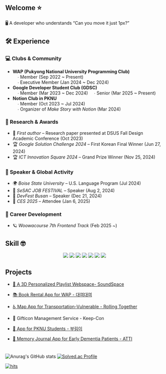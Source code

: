 ## Welcome ⭐


🖥️ A developer who understands “Can you move it just 1px?”
<br/>

## 🛠️ Experience

### 💻 Clubs & Community  
- **WAP (Pukyong National University Programming Club)**  
  &nbsp;&nbsp;&nbsp;&nbsp;∙ Member (Sep 2022 ~ Present)  
  &nbsp;&nbsp;&nbsp;&nbsp;∙ Executive Member (Jan 2024 ~ Dec 2024)  
- **Google Developer Student Club (GDSC)**  
  &nbsp;&nbsp;&nbsp;&nbsp;∙ Member (Mar 2023 ~ Dec 2024)
  &nbsp;&nbsp;&nbsp;&nbsp;∙ Senior (Mar 2025 ~ Present)  
- **Notion Club in PKNU**  
  &nbsp;&nbsp;&nbsp;&nbsp;∙ Member (Oct 2023 ~ Jul 2024)  
  &nbsp;&nbsp;&nbsp;&nbsp;∙ Organizer of *Make Story with Notion* (Mar 2024)

### 🧪 Research & Awards  
- 📝 *First author* – Research paper presented at DSUS Fall Design Academic Conference (Oct 2023)  
- 🏆 *Google Solution Challenge 2024* – First Korean Final Winner (Jun 27, 2024)  
- 🏆 *ICT Innovation Square 2024* – Grand Prize Winner (Nov 25, 2024)

### 🎤 Speaker & Global Activity  
- 🌍 *Boise State University* – U.S. Language Program (Jul 2024)  
- 🎤 *SeSAC JOB FESTIVAL* – Speaker (Aug 2, 2024)  
- 🎤 *DevFest Busan* – Speaker (Dec 21, 2024)  
- 🔬 *CES 2025* – Attendee (Jan 6, 2025)

### 🚀 Career Development  
- 🪐 *Woowacourse 7th Frontend Track* (Feb 2025 ~)


## Skill 🤓 
<div align = "center"><img src="https://img.shields.io/badge/JavaScript-02569B?style=for-the-badge&logo=Flutter&logoColor=white">
  <img src="https://img.shields.io/badge/React-61DAFB?style=for-the-badge&logo=React&logoColor=white">
  <img src="https://img.shields.io/badge/Html5-E34F26?style=for-the-badge&logo=Html5&logoColor=white">
  <img src="https://img.shields.io/badge/CSS-1572B6?style=for-the-badge&logo=CSS&logoColor=white">
  <img src="https://img.shields.io/badge/Flutter-F7DF1E?style=for-the-badge&logo=Javascript&logoColor=white">
  <img src="https://img.shields.io/badge/Notion-000000?style=for-the-badge&logo=Notion&logoColor=white">
  <img src="https://img.shields.io/badge/Figma-F24E1E?style=for-the-badge&logo=Figma&logoColor=white"></div>


## Projects

- [🎵 A 3D Personalized Playlist Webspace- SoundSpace](https://github.com/pknu-wap/2023_1_WAP_WEB_TEAM2)

- [📚 Book Rental App for WAP - 대여대여](https://github.com/pknu-wap/2022_2_WAP_APP_TEAM3)

- [♿ Map App for Transportation-Vulnerable - Rolling Together](https://github.com/Rolling-Together/RollingTogether)

- 🎁 Gifticon Management Service - Keep-Con

- [🐋 App for PKNU Students - 부림이](https://github.com/GDSC-PKNU-Official/pknu-notice-front)

- [👴 Memory Journal App for Early Dementia Patients - ATTI](https://github.com/H0ngJu/atti)



#
![Anurag's GitHub stats](https://github-readme-stats.vercel.app/api?username=H0ngJu&show_icons=true&theme=radical) [![Solved.ac Profile](http://mazassumnida.wtf/api/v2/generate_badge?boj=ice_01)](https://solved.ac/ice_01/)

[![hits](https://myhits.vercel.app/api/hit/https%3A%2F%2Fmyhits.vercel.app?color=green&label=hits&size=small)](https://myhits.vercel.app)

<!--![Top Langs](https://github-readme-stats.vercel.app/api/top-langs/?username=H0ngJu&layout=compact&theme=tokyonight)-->

<!--
**H0ngJu/H0ngJu** is a ✨ _special_ ✨ repository because its `README.md` (this file) appears on your GitHub profile.

Here are some ideas to get you started:

- 🔭 I’m currently working on ...
- 🌱 I’m currently learning ...
- 👯 I’m looking to collaborate on ...
- 🤔 I’m looking for help with ...
- 💬 Ask me about ...
- 📫 How to reach me: ...
- 😄 Pronouns: ...
- ⚡ Fun fact: ...
-->
